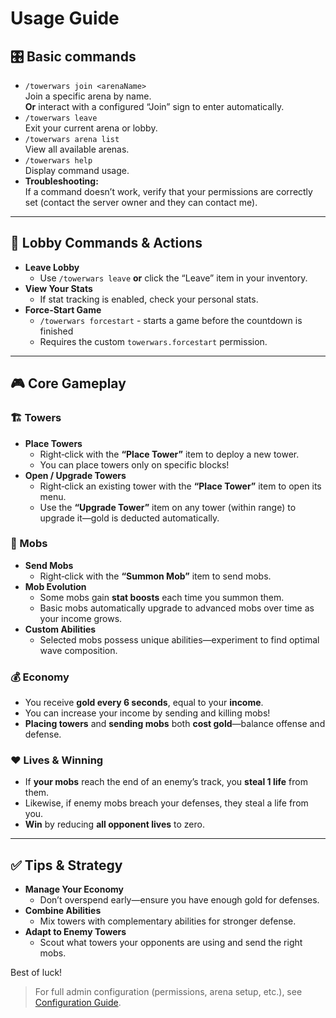 # Usage Guide

## 🎛️ Basic commands


- `/towerwars join <arenaName>`  
  Join a specific arena by name.  
  **Or** interact with a configured “Join” sign to enter automatically.
- `/towerwars leave`  
  Exit your current arena or lobby.
- `/towerwars arena list`  
  View all available arenas.
- `/towerwars help`  
  Display command usage.
- **Troubleshooting:**  
  If a command doesn’t work, verify that your permissions are correctly set (contact the server owner and they can contact me).

---

## 🚪 Lobby Commands & Actions

- **Leave Lobby**
    - Use `/towerwars leave` **or** click the “Leave” item in your inventory.
- **View Your Stats**
    - If stat tracking is enabled, check your personal stats.
- **Force-Start Game**
    - `/towerwars forcestart` - starts a game before the countdown is finished
    - Requires the custom `towerwars.forcestart` permission.

---

## 🎮 Core Gameplay

### 🏗️ Towers

- **Place Towers**
    - Right‑click with the **“Place Tower”** item to deploy a new tower.
    - You can place towers only on specific blocks!
- **Open / Upgrade Towers**
    - Right‑click an existing tower with the **“Place Tower”** item to open its menu.
    - Use the **“Upgrade Tower”** item on any tower (within range) to upgrade it—gold is deducted automatically.

### 👾 Mobs

- **Send Mobs**
    - Right‑click with the **“Summon Mob”** item to send mobs.
- **Mob Evolution**
    - Some mobs gain **stat boosts** each time you summon them.
    - Basic mobs automatically upgrade to advanced mobs over time as your income grows.
- **Custom Abilities**
    - Selected mobs possess unique abilities—experiment to find optimal wave composition.

### 💰 Economy

- You receive **gold every 6 seconds**, equal to your **income**.
- You can increase your income by sending and killing mobs!
- **Placing towers** and **sending mobs** both **cost gold**—balance offense and defense.

### ❤️ Lives & Winning

- If **your mobs** reach the end of an enemy’s track, you **steal 1 life** from them.
- Likewise, if enemy mobs breach your defenses, they steal a life from you.
- **Win** by reducing **all opponent lives** to zero.

---

## ✅ Tips & Strategy

- **Manage Your Economy**
    - Don’t overspend early—ensure you have enough gold for defenses.
- **Combine Abilities**
    - Mix towers with complementary abilities for stronger defense.
- **Adapt to Enemy Towers**
    - Scout what towers your opponents are using and send the right mobs.


Best of luck!

> For full admin configuration (permissions, arena setup, etc.), see [Configuration Guide](configuration.md).